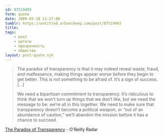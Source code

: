 ```yaml
---
id: 87519493
form: quote
date: 2009-03-18 11:27:00
tumblr: https://untitled.urbansheep.com/post/87519493
title: 
tags:
    - post
    - цитаты
    - прозрачность
    - общество
layout: post-quote.njk
---
```


<blockquote>
<p>The paradox of transparency is that it may indeed reveal waste, fraud, and malfeasance, making things appear worse before they begin to get better. This is not something to be afraid of. It&rsquo;s a sign of success. [&hellip;]</p>

<p>We need a bipartisan commitment to transparency. It&rsquo;s ridiculous to think that we won&rsquo;t turn up things that we don&rsquo;t like, but we need the message to be: we&rsquo;re all in this together. We need to make sure that transparency doesn&rsquo;t become a political weapon, or &ldquo;out of an abundance of caution,&rdquo; we&rsquo;ll abandon the mission before it has a chance to succeed.</p>
</blockquote>

<a href="http://radar.oreilly.com/2009/03/the-paradox-of-transparency.html">The Paradox of Transparency</a> - O'Reilly Radar
